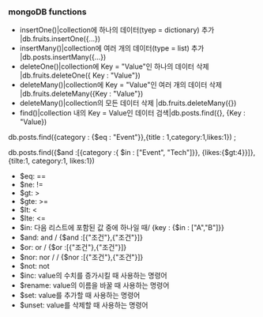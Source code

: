 ### mongoDB functions
- insertOne()|collection에 하나의 데이터(tyep = dictionary) 추가 |db.fruits.insertOne({...})
- insertMany()|collection에 여러 개의 데이터(type = list) 추가 |db.posts.insertMany({...})
- deleteOne()|collection에 Key = "Value"인 하나의 데이터 삭제 |db.fruits.deleteOne({ Key : "Value"})
- deleteMany()|collection에 Key = "Value"인 여러 개의 데이터 삭제 |db.fruits.deleteMany({Key : "Value"})
- deleteMany()|collection의 모든 데이터 삭제 |db.fruits.deleteMany({})
- find()|collection 내의 Key = Value인 데이터 검색|db.posts.find({}, {Key : "Value})

db.posts.find({category : {$eq : "Event"}},{title : 1,category:1,likes:1}) ;

db.posts.find({$and :[{category :{ $in : ["Event", "Tech"]}}, {likes:{$gt:4}}]}, {tilte:1, category:1, likes:1})

- $eq: ==
- $ne: !=
- $gt: >
- $gte: >=
- $lt: <
- $lte: <=
- $in: 다음 리스트에 포함된 값 중에 하나일 때/ {key : {$in : ["A","B"]}}
- $and: and / {$and :[{"조건"},{"조건"}]}
- $or: or / {$or :[{"조건"},{"조건"}]}
- $nor: nor / / {$nor :[{"조건"},{"조건"}]}
- $not: not 
- $inc: value의 수치를 증가시킬 때 사용하는 명령어 
- $rename: value의 이름을 바꿀 때 사용하는 명령어 
- $set: value를 추가할 때 사용하는 명령어
- $unset: value를 삭제할 때 사용하는 명령어 

